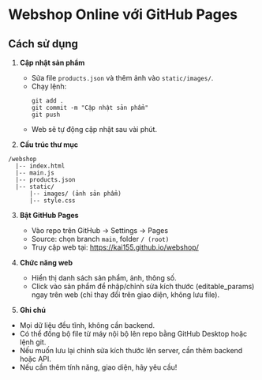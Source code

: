 # Webshop Online với GitHub Pages

## Cách sử dụng

1. **Cập nhật sản phẩm**
   - Sửa file `products.json` và thêm ảnh vào `static/images/`.
   - Chạy lệnh:
     ```
     git add .
     git commit -m "Cập nhật sản phẩm"
     git push
     ```
   - Web sẽ tự động cập nhật sau vài phút.

2. **Cấu trúc thư mục**
```
/webshop
  |-- index.html
  |-- main.js
  |-- products.json
  |-- static/
      |-- images/ (ảnh sản phẩm)
      |-- style.css
```

3. **Bật GitHub Pages**
   - Vào repo trên GitHub → Settings → Pages
   - Source: chọn branch `main`, folder `/ (root)`
   - Truy cập web tại: https://kai155.github.io/webshop/

4. **Chức năng web**
   - Hiển thị danh sách sản phẩm, ảnh, thông số.
   - Click vào sản phẩm để nhập/chỉnh sửa kích thước (editable_params) ngay trên web (chỉ thay đổi trên giao diện, không lưu file).

5. **Ghi chú**
- Mọi dữ liệu đều tĩnh, không cần backend.
- Có thể đồng bộ file từ máy nội bộ lên repo bằng GitHub Desktop hoặc lệnh git.
- Nếu muốn lưu lại chỉnh sửa kích thước lên server, cần thêm backend hoặc API.
- Nếu cần thêm tính năng, giao diện, hãy yêu cầu!
